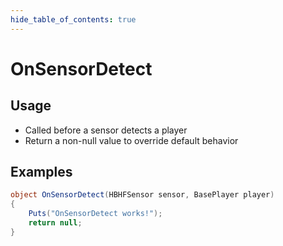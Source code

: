 ```yaml
---
hide_table_of_contents: true
---
```


# OnSensorDetect

## Usage

* Called before a sensor detects a player
* Return a non-null value to override default behavior

## Examples

```csharp title=""
object OnSensorDetect(HBHFSensor sensor, BasePlayer player)
{
    Puts("OnSensorDetect works!");
    return null;
}
```
